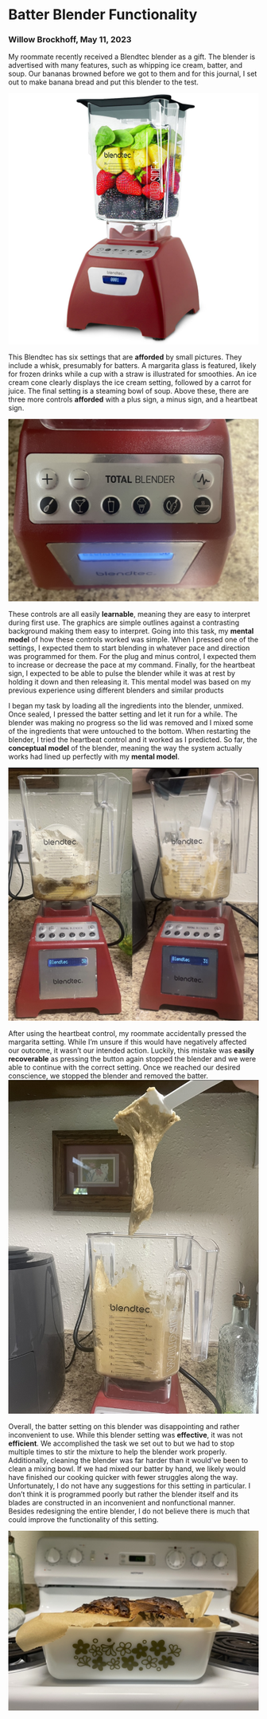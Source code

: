 # Batter Blender Functionality
### Willow Brockhoff, May 11, 2023

My roommate recently received a Blendtec blender as a gift. The blender is advertised with many features, such as whipping ice cream, batter, and soup. Our bananas browned before we got to them and for this journal, I set out to make banana bread and put this blender to the test.


![txt](https://github.com/willowbrockhoff/J02/blob/main/blender.jpeg)


This Blendtec has six settings that are **afforded** by small pictures. They include a whisk, presumably for batters. A margarita glass is featured, likely for frozen drinks while a cup with a straw is illustrated for smoothies. An ice cream cone clearly displays the ice cream setting, followed by a carrot for juice. The final setting is a steaming bowl of soup. Above these, there are three more controls **afforded** with a plus sign, a minus sign, and a heartbeat sign.

![txt](https://github.com/willowbrockhoff/J02/blob/main/IMG_0067.jpg)

These controls are all easily **learnable**, meaning they are easy to interpret during first use. The graphics are simple outlines against a contrasting background making them easy to interpret. Going into this task, my **mental model** of how these controls worked was simple. When I pressed one of the settings, I expected them to start blending in whatever pace and direction was programmed for them. For the plug and minus control, I expected them to increase or decrease the pace at my command. Finally, for the heartbeat sign, I expected to be able to pulse the blender while it was at rest by holding it down and then releasing it. This mental model was based on my previous experience using different blenders and similar products

I began my task by loading all the ingredients into the blender, unmixed. Once sealed, I pressed the batter setting and let it run for a while. The blender was making no progress so the lid was removed and I mixed some of the ingredients that were untouched to the bottom. When restarting the blender, I tried the heartbeat control and it worked as I predicted. So far, the **conceptual model** of the blender, meaning the way the system actually works had lined up perfectly with my **mental model**.


![txt](https://github.com/willowbrockhoff/J02/blob/main/IMG_0065.jpg)


After using the heartbeat control, my roommate accidentally pressed the margarita setting. While I’m unsure if this would have negatively affected our outcome, it wasn’t our intended action. Luckily, this mistake was **easily recoverable** as pressing the button again stopped the blender and we were able to continue with the correct setting. Once we reached our desired conscience, we stopped the blender and removed the batter.
![txt](https://github.com/willowbrockhoff/J02/blob/main/IMG_0066.jpg)

Overall, the batter setting on this blender was disappointing and rather inconvenient to use. While this blender setting was **effective**, it was not **efficient**. We accomplished the task we set out to but we had to stop multiple times to stir the mixture to help the blender work properly. Additionally, cleaning the blender was far harder than it would've been to clean a mixing bowl. If we had mixed our batter by hand, we likely would have finished our cooking quicker with fewer struggles along the way. Unfortunately, I do not have any suggestions for this setting in particular. I don’t think it is programmed poorly but rather the blender itself and its blades are constructed in an inconvenient and nonfunctional manner. Besides redesigning the entire blender, I do not believe there is much that could improve the functionality of this setting.

![txt](https://github.com/willowbrockhoff/J02/blob/main/IMG_0063.jpg)
